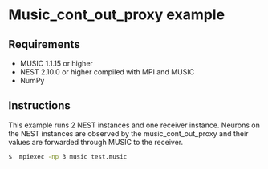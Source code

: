 # Music_cont_out_proxy example

## Requirements
+ MUSIC 1.1.15 or higher
+ NEST 2.10.0 or higher compiled with MPI and MUSIC
+ NumPy

## Instructions
This example runs 2 NEST instances and one receiver instance.
Neurons on the NEST instances are observed by the music_cont_out_proxy
and their values are forwarded through MUSIC to the receiver.

```sh
$  mpiexec -np 3 music test.music
```

